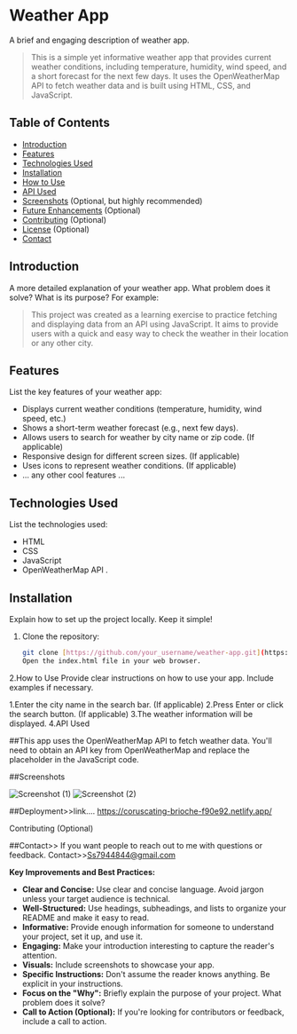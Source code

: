 # Weather App

A brief and engaging description of  weather app.  

> This is a simple yet informative weather app that provides current weather conditions, including temperature, humidity, wind speed, and a short forecast for the next few days. It uses the OpenWeatherMap API to fetch weather data and is built using HTML, CSS, and JavaScript.

## Table of Contents

* [Introduction](#introduction)
* [Features](#features)
* [Technologies Used](#technologies-used)
* [Installation](#installation)
* [How to Use](#how-to-use)
* [API Used](#api-used)
* [Screenshots](#screenshots) (Optional, but highly recommended)
* [Future Enhancements](#future-enhancements) (Optional)
* [Contributing](#contributing) (Optional)
* [License](#license) (Optional)
* [Contact](#contact)

## Introduction

A more detailed explanation of your weather app.  What problem does it solve?  What is its purpose?  For example:

> This project was created as a learning exercise to practice fetching and displaying data from an API using JavaScript.  It aims to provide users with a quick and easy way to check the weather in their location or any other city.

## Features

List the key features of your weather app:

* Displays current weather conditions (temperature, humidity, wind speed, etc.)
* Shows a short-term weather forecast (e.g., next few days).
* Allows users to search for weather by city name or zip code. (If applicable)
* Responsive design for different screen sizes. (If applicable)
* Uses icons to represent weather conditions. (If applicable)
* ... any other cool features ...

## Technologies Used

List the technologies  used:

* HTML
* CSS
* JavaScript
* OpenWeatherMap API .


## Installation

Explain how to set up the project locally.  Keep it simple!

1. Clone the repository:
   ```bash
   git clone [https://github.com/your_username/weather-app.git](https://www.google.com/search?q=https://github.com/your_username/weather-app.git)
   Open the index.html file in your web browser. 
2.How to Use
Provide clear instructions on how to use your app.  Include examples if necessary.

1.Enter the city name in the search bar. (If applicable)
2.Press Enter or click the search button. (If applicable)
3.The weather information will be displayed.
4.API Used


##This app uses the OpenWeatherMap API to fetch weather data.  You'll need to obtain an API key from OpenWeatherMap and replace the placeholder in the JavaScript code. 

##Screenshots

![Screenshot (1)](https://github.com/user-attachments/assets/0827632a-bdeb-441d-ad14-c22d5c099466)
![Screenshot (2)](https://github.com/user-attachments/assets/df3f6d70-2cd2-4605-8cb5-6ccb04423ee4)

##Deployment>>link....
https://coruscating-brioche-f90e92.netlify.app/




Contributing (Optional)

##Contact>>
If you want people to reach out to me with questions or feedback.
Contact>>Ss7944844@gmail.com


**Key Improvements and Best Practices:**

* **Clear and Concise:** Use clear and concise language. Avoid jargon unless your target audience is technical.
* **Well-Structured:** Use headings, subheadings, and lists to organize your README and make it easy to read.
* **Informative:** Provide enough information for someone to understand your project, set it up, and use it.
* **Engaging:** Make your introduction interesting to capture the reader's attention.
* **Visuals:** Include screenshots to showcase your app.
* **Specific Instructions:**  Don't assume the reader knows anything. Be explicit in your instructions.
* **Focus on the "Why":** Briefly explain the purpose of your project. What problem does it solve?
* **Call to Action (Optional):** If you're looking for contributors or feedback, include a call to action.

